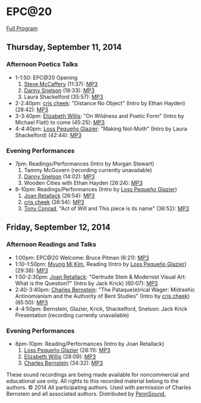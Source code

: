 EPC@20
======

[Full Program](http://epc.buffalo.edu/e-poetry/2014/EPC-at-20/media.html)

Thursday, September 11, 2014
----------------------------

### Afternoon Poetics Talks

-   1-1:50: EPC@20 Opening
    1.  [Steve McCaffery](McCaffery.php) (11:37): [MP3](https://media.sas.upenn.edu/pennsound/groups/EPC-20/McCaffery-Steve_opening_EPC-20_Buffalo_09-11-14.mp3)
    2.  [Danny Snelson](Snelson.php) (18:33): [MP3](https://media.sas.upenn.edu/pennsound/groups/EPC-20/Snelson-Danny_on-EPC_EPC-20_Buffalo_09-11-14.mp3)
    3.  Laura Shackelford (35:57): [MP3](https://media.sas.upenn.edu/pennsound/groups/EPC-20/Shackelford%20-Laura_EPC-20_Buffalo_09-11-14.mp3)
-   2-2:40pm: [cris cheek](cheek.php): "Distance No Object" (Intro by Ethan Hayden) (28:42): [MP3](https://media.sas.upenn.edu/pennsound/groups/EPC-20/cheek-cris_talk_EPC-20_Buffalo_09-11-14.mp3)
-   3-3:40pm: [Elizabeth Willis](Willis.php): "On Wildness and Poetic Form" (Intro by Michael Flatt) to come (45:25): [MP3](https://media.sas.upenn.edu/app/sso/index.php?file_id=178649)
-   4-4:40pm: [Loss Pequeño Glazier](Glazier.php): "Making Not-Moth" (Intro by Laura Shackelford) (42:44): [MP3](https://media.sas.upenn.edu/pennsound/groups/EPC-20/Glazier-Loss-Pequeno_talk_EPC-20_Buffalo_09-11-14.mp3)

### Evening Performances

-   7pm: Readings/Performances (Intro by Morgan Stewart)
    1.  Tammy McGovern (recording currently unavailable)
    2.  [Danny Snelson](Snelson.php) (14:02): [MP3](https://media.sas.upenn.edu/pennsound/groups/EPC-20/Snelson-Danny_EPC-20_Buffalo_9-11-14.mp3)
    3.  Wooden Cities with Ethan Hayden (26:24): [MP3](https://media.sas.upenn.edu/pennsound/groups/EPC-20/Wooden-Cities_EPC-20_Buffalo_9-11-14.mp3)
-   8-10pm: Readings/Performances (Intro by [Loss Pequeño Glazier](Glazier.php))
    1.  [Joan Retallack](Retallack.php) (26:54): [MP3](https://media.sas.upenn.edu/pennsound/groups/EPC-20/Retallack_Joan_EPC-20_Buffalo_9-11-14.mp3)
    2.  [cris cheek](cheek.php) (26:54): [MP3](https://media.sas.upenn.edu/pennsound/groups/EPC-20/cheek-cris_EPC-20_Buffalo_9-11-14.mp3)
    3.  [Tony Conrad](Conrad.php), "Act of Will and This piece is its name" (36:52): [MP3](https://media.sas.upenn.edu/pennsound/groups/EPC-20/Conrad-Tony_EPC-20_Buffalo_9-11-14.mp3)

Friday, September 12, 2014
--------------------------

### Afternoon Readings and Talks

-   1:00pm: EPC@20 Welcome: Bruce Pitman (6:21): [MP3](https://media.sas.upenn.edu/pennsound/groups/EPC-20/Pitman-Bruce_Deans-Welcome_EPC-20_Buffalo_09-12-14.mp3)
-   1:10-1:50pm: [Myung Mi Kim](Kim.php), Reading (Intro by [Loss Pequeño Glazier](Glazier.php)) (29:38): [MP3](https://media.sas.upenn.edu/pennsound/groups/EPC-20/Kim-Myung-Mi_EPC-20_Buffalo_09-12-14.mp3)
-   1:50-2:30pm: [Joan Retallack](Retallack.php): "Gertrude Stein & Modernist Visual Art: What is the Question?" (Intro by Jack Krick) (60:07): [MP3](https://media.sas.upenn.edu/pennsound/groups/EPC-20/Retallack-Joan_Stein_EPC-20_Buffalo_09-12-14.mp3)
-   2:40-3:40pm: [Charles Bernstein](Bernstein.html): "The Pataque(e)rical Wager: Midrashic Antinomianism and the Authority of Bent Studies" (Intro by [cris cheek](cheek.php)) (65:50): [MP3](https://media.sas.upenn.edu/pennsound/groups/EPC-20/Bernstein-Charles_Pataqueerics_EPC-20_Buffalo_09-12-14.mp3)
-   4-4:50pm: Bernstein, Glazier, Krick, Shackelford, Snelson: Jack Krick Presentation (recording currently unavailable)

### Evening Performances

-   8pm-10pm: Reading/Performances (Intro by Joan Retallack)
    1.  [Loss Pequeño Glazier](Glazier.php) (28:11): [MP3](https://media.sas.upenn.edu/pennsound/groups/EPC-20/Glazier-Loss-Pequeno_Not-Moth_EPC-20_Buffalo_9-12-14.mp3)
    2.  [Elizabeth Willis](Willis.php) (28:09): [MP3](https://media.sas.upenn.edu/pennsound/groups/EPC-20/Willis-Elizabeth_reading_EPC-20_Buffalo_9-12-14.mp3)
    3.  [Charles Bernstein](Bernstein.html) (34:32): [MP3](https://media.sas.upenn.edu/pennsound/groups/EPC-20/Bernstein-Charles_reading_EPC-20_Buffalo_9-12-14.mp3)

These sound recordings are being made available for noncommercial and educational use only. All
rights to this recorded material belong to the authors. © 2014 All participating authors. Used with permission of Charles Bernstein and all associated authors.
Distributed by [PennSound.](../index.html)
